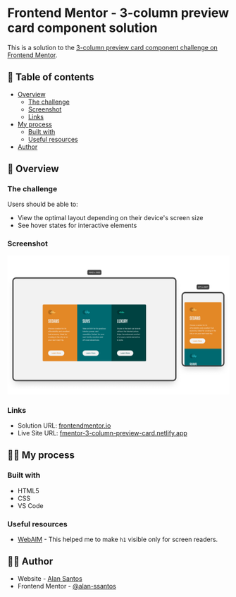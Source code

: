 # Frontend Mentor - 3-column preview card component solution

This is a solution to the [3-column preview card component challenge on Frontend Mentor](https://www.frontendmentor.io/challenges/3column-preview-card-component-pH92eAR2).

## 📖 Table of contents

- [Overview](#overview)
  - [The challenge](#the-challenge)
  - [Screenshot](#screenshot)
  - [Links](#links)
- [My process](#my-process)
  - [Built with](#built-with)
  - [Useful resources](#useful-resources)
- [Author](#author)


## 🔎 Overview
### The challenge

Users should be able to:
- View the optimal layout depending on their device's screen size
- See hover states for interactive elements

### Screenshot

![](./screenshot.png)

### Links

- Solution URL: [frontendmentor.io](https://www.frontendmentor.io/solutions)
- Live Site URL: [fmentor-3-column-preview-card.netlify.app](https://fmentor-3-column-preview-card.netlify.app/)


## 👨‍💻 My process

### Built with

- HTML5
- CSS
- VS Code

### Useful resources

- [WebAIM](https://webaim.org/techniques/css/invisiblecontent/#techniques) - This helped me to make `h1` visible only for screen readers.

## 🙋‍♂️ Author

- Website - [Alan Santos](https://www.alansantos.net)
- Frontend Mentor - [@alan-ssantos](https://www.frontendmentor.io/profile/alan-ssantos)
